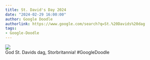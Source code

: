 ```yaml
---
title: St. David's Day 2024
date: "2024-02-29 16:00:00"
author: Google Doodle
authorlink: https://www.google.com/search?q=St.%20Davids%20dag
tags:
- Google-Doodle
---
```

<img src="https://www.google.com/logos/doodles/2024/st-davids-day-2024-6753651837110192-l.png" referrerpolicy="no-referrer"><br>God St. Davids dag, Storbritannia! #GoogleDoodle